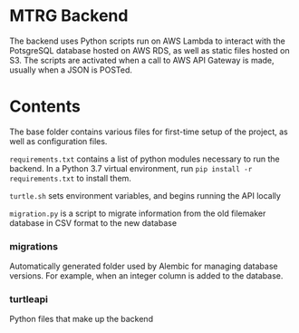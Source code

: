 # MTRG Backend
The backend uses Python scripts run on AWS Lambda to interact with the PotsgreSQL database hosted on AWS RDS, as well as static files hosted on S3. The scripts are activated when a call to AWS API Gateway is made, usually when a JSON is POSTed.

# Contents
The base folder contains various files for first-time setup of the project, as well as configuration files.

`requirements.txt` contains a list of python modules necessary to run the backend. In a Python 3.7 virtual environment, run `pip install -r requirements.txt` to install them.

`turtle.sh` sets environment variables, and begins running the API locally

`migration.py` is a script to migrate information from the old filemaker database in CSV format to the new database
### migrations
Automatically generated folder used by Alembic for managing database versions. For example, when an integer column is added to the database.

### turtleapi
Python files that make up the backend
